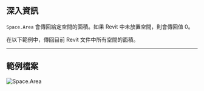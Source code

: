 ## 深入資訊
`Space.Area` 會傳回給定空間的面積。如果 Revit 中未放置空間，則會傳回值 0。

在以下範例中，傳回目前 Revit 文件中所有空間的面積。
___
## 範例檔案

![Space.Area](./Revit.Elements.Space.Area_img.jpg)
